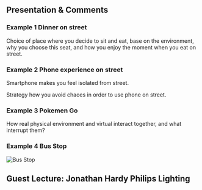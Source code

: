 ## Presentation & Comments

### Example 1 Dinner on street

Choice of place where you decide to sit and eat, base on the environment, why you choose this seat, and how you enjoy the moment when you eat on street.

### Example 2 Phone experience on street

Smartphone makes you feel isolated from street.

Strategy how you avoid chaoes in order to use phone on street.

### Example 3 Pokemen Go

How real physical environment and virtual interact together, and what interrupt them?

### Example 4 Bus Stop

![Bus Stop](https://raw.githubusercontent.com/JialingJia/Reading-Take-aways/master/Images/Bus%20Stop.jpg)

## Guest Lecture: Jonathan Hardy Philips Lighting
